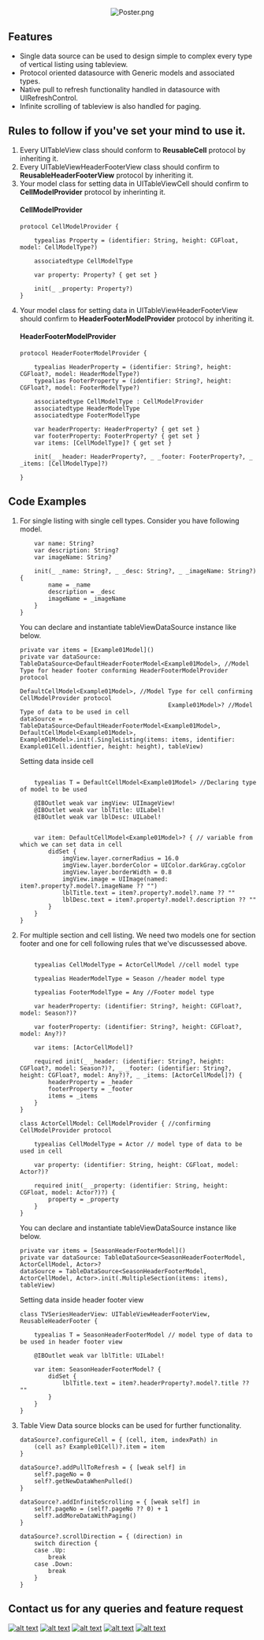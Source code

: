 <p align="center">
<img src="https://github.com//SandeepSpider811/Generic-TableView-DataSource/blob/master/GenericTableDataSource/Assets.xcassets/Poster.imageset/Poster.png?raw=true" alt="Poster.png" />
</p>

## Features

* Single data source can be used to design simple to complex every type of vertical listing using tableview.
* Protocol oriented datasource with Generic models and associated types.
* Native pull to refresh functionality handled in datasource with UIRefreshControl.
* Infinite scrolling of tableview is also handled for paging.

## Rules to follow if you've set your mind to use it.

1. Every UITableView class should conform to **ReusableCell** protocol by inheriting it.
2. Every UITableViewHeaderFooterView class should confirm to **ReusableHeaderFooterView** protocol by inheriting it.
3. Your model class for setting data in UITableViewCell should confirm to **CellModelProvider** protocol by inherinting it.
    #### CellModelProvider
    ```
    protocol CellModelProvider {

        typealias Property = (identifier: String, height: CGFloat, model: CellModelType?)

        associatedtype CellModelType

        var property: Property? { get set }

        init(_ _property: Property?)
    }
    ```
4. Your model class for setting data in UITableViewHeaderFooterView should confirm to **HeaderFooterModelProvider** protocol by inheriting it.
    #### HeaderFooterModelProvider
    ```
    protocol HeaderFooterModelProvider {
    
        typealias HeaderProperty = (identifier: String?, height: CGFloat?, model: HeaderModelType?)
        typealias FooterProperty = (identifier: String?, height: CGFloat?, model: FooterModelType?)
    
        associatedtype CellModelType : CellModelProvider
        associatedtype HeaderModelType
        associatedtype FooterModelType
    
        var headerProperty: HeaderProperty? { get set }
        var footerProperty: FooterProperty? { get set }
        var items: [CellModelType]? { get set }
    
        init(_ _header: HeaderProperty?, _ _footer: FooterProperty?, _ _items: [CellModelType]?)
    
    }
    ```
## Code Examples
1. For single listing with single cell types.
    Consider you have following model.
    ```class Example01Model {
        var name: String?
        var description: String?
        var imageName: String?
    
        init(_ _name: String?, _ _desc: String?, _ _imageName: String?) {
            name = _name
            description = _desc
            imageName = _imageName
        }
    }
    ```
    You can declare and instantiate tableViewDataSource instance like below.
    ``` 
    private var items = [Example01Model]()
    private var dataSource: TableDataSource<DefaultHeaderFooterModel<Example01Model>, //Model Type for header footer conforming HeaderFooterModelProvider protocol
                                              DefaultCellModel<Example01Model>, //Model Type for cell confirming CellModelProvider protocol
                                              Example01Model>? //Model Type of data to be used in cell
    dataSource = TableDataSource<DefaultHeaderFooterModel<Example01Model>, DefaultCellModel<Example01Model>, Example01Model>.init(.SingleListing(items: items, identifier: Example01Cell.identfier, height: height), tableView)

    ```
    Setting data inside cell
    ```class Example01Cell: UITableViewCell, ReusableCell { //Inheriting Reuasable Cell Protocol
    
        typealias T = DefaultCellModel<Example01Model> //Declaring type of model to be used
    
        @IBOutlet weak var imgView: UIImageView!
        @IBOutlet weak var lblTitle: UILabel!
        @IBOutlet weak var lblDesc: UILabel!
    
    
        var item: DefaultCellModel<Example01Model>? { // variable from which we can set data in cell
            didSet {
                imgView.layer.cornerRadius = 16.0
                imgView.layer.borderColor = UIColor.darkGray.cgColor
                imgView.layer.borderWidth = 0.8
                imgView.image = UIImage(named: item?.property?.model?.imageName ?? "")
                lblTitle.text = item?.property?.model?.name ?? ""
                lblDesc.text = item?.property?.model?.description ?? ""
            }
        }
    }
    ```
2. For multiple section and cell listing.
    We need two models one for section footer and one for cell following rules that we've discussessed above.
    ```class SeasonHeaderFooterModel: HeaderFooterModelProvider { //conforming HeaderFooterModelProvider protocol
    
        typealias CellModelType = ActorCellModel //cell model type
    
        typealias HeaderModelType = Season //header model type
    
        typealias FooterModelType = Any //Footer model type
    
        var headerProperty: (identifier: String?, height: CGFloat?, model: Season?)?
    
        var footerProperty: (identifier: String?, height: CGFloat?, model: Any?)?
    
        var items: [ActorCellModel]?
    
        required init(_ _header: (identifier: String?, height: CGFloat?, model: Season?)?, _ _footer: (identifier: String?, height: CGFloat?, model: Any?)?, _ _items: [ActorCellModel]?) {
            headerProperty = _header
            footerProperty = _footer
            items = _items
        }
    }
    
    class ActorCellModel: CellModelProvider { //confirming CellModelProvider protocol
    
        typealias CellModelType = Actor // model type of data to be used in cell
    
        var property: (identifier: String, height: CGFloat, model: Actor?)?
    
        required init(_ _property: (identifier: String, height: CGFloat, model: Actor?)?) {
            property = _property
        }
    }
    ```
    You can declare and instantiate tableViewDataSource instance like below.
    ```
    private var items = [SeasonHeaderFooterModel]()
    private var dataSource: TableDataSource<SeasonHeaderFooterModel, ActorCellModel, Actor>?
    dataSource = TableDataSource<SeasonHeaderFooterModel, ActorCellModel, Actor>.init(.MultipleSection(items: items), tableView)
    ```
    Setting data inside header footer view
    ```
    class TVSeriesHeaderView: UITableViewHeaderFooterView, ReusableHeaderFooter {
    
        typealias T = SeasonHeaderFooterModel // model type of data to be used in header footer view 
    
        @IBOutlet weak var lblTitle: UILabel!
    
        var item: SeasonHeaderFooterModel? {
            didSet {
                lblTitle.text = item?.headerProperty?.model?.title ?? ""
            }
        }
    }
    ```
3. Table View Data source blocks can be used for further functionality.
    ```
    dataSource?.configureCell = { (cell, item, indexPath) in
        (cell as? Example01Cell)?.item = item
    }
    
    dataSource?.addPullToRefresh = { [weak self] in
        self?.pageNo = 0
        self?.getNewDataWhenPulled()
    }
    
    dataSource?.addInfiniteScrolling = { [weak self] in
        self?.pageNo = (self?.pageNo ?? 0) + 1
        self?.addMoreDataWithPaging()
    }
    
    dataSource?.scrollDirection = { (direction) in
        switch direction {
        case .Up:
            break
        case .Down:
            break
        }
    }
    ```
## Contact us for any queries and feature request
[![alt text][1.1]][1]
[![alt text][2.1]][2]
[![alt text][3.1]][3]
[![alt text][4.1]][4]
[![alt text][5.1]][5]

[1.1]: https://raw.githubusercontent.com/SandeepSpider811/Generic-TableView-DataSource/master/GenericTableDataSource/Assets.xcassets/social_instagram.imageset/social_twitter.png (twitter icon with padding)
[2.1]: https://raw.githubusercontent.com/SandeepSpider811/Generic-TableView-DataSource/master/GenericTableDataSource/Assets.xcassets/social_instagram.imageset/social_facebook.png (facebook icon with padding)
[3.1]: https://raw.githubusercontent.com/SandeepSpider811/Generic-TableView-DataSource/master/GenericTableDataSource/Assets.xcassets/social_instagram.imageset/social_github.png (github plus icon with padding)
[4.1]: https://raw.githubusercontent.com/SandeepSpider811/Generic-TableView-DataSource/master/GenericTableDataSource/Assets.xcassets/social_instagram.imageset/social_instagram.png (Instagram icon with padding)
[5.1]: https://raw.githubusercontent.com/SandeepSpider811/Generic-TableView-DataSource/master/GenericTableDataSource/Assets.xcassets/social_instagram.imageset/social_medium.png (Medium icon with padding)

[1]: https://twitter.com/SandsHell811
[2]: https://www.facebook.com/Sandeep.kumar811
[3]: https://github.com/SandeepSpider811
[4]: https://www.instagram.com/sandshellcreations/
[5]: https://medium.com/@sandshell811

